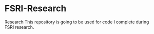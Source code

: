 # FSRI-Research
 Research
This repository is going to be used for code I complete during FSRI research.

